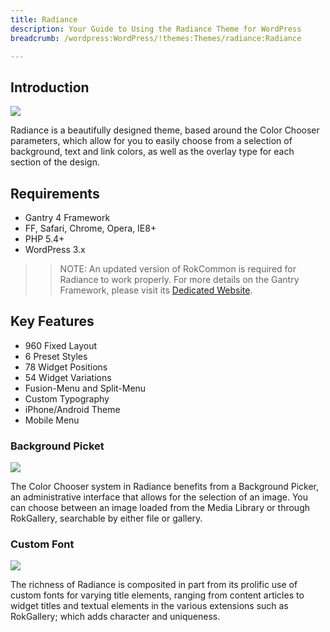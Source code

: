 ```yaml
---
title: Radiance 
description: Your Guide to Using the Radiance Theme for WordPress 
breadcrumb: /wordpress:WordPress/!themes:Themes/radiance:Radiance

---
```


Introduction
------------

![](assets/radiance.jpeg)

Radiance is a beautifully designed theme, based around the Color Chooser parameters, which allow for you to easily choose from a selection of background, text and link colors, as well as the overlay type for each section of the design.

Requirements
------------

- Gantry 4 Framework
- FF, Safari, Chrome, Opera, IE8+
- PHP 5.4+
- WordPress 3.x

> > NOTE: An updated version of RokCommon is required for Radiance to work properly. For more details on the Gantry Framework, please visit its [Dedicated Website](http://www.gantry.org/).

Key Features
------------

- 960 Fixed Layout
- 6 Preset Styles
- 78 Widget Positions
- 54 Widget Variations
- Fusion-Menu and Split-Menu
- Custom Typography
- iPhone/Android Theme
- Mobile Menu

### Background Picket

![](assets/picker.jpg)

The Color Chooser system in Radiance benefits from a Background Picker, an administrative interface that allows for the selection of an image. You can choose between an image loaded from the Media Library or through RokGallery, searchable by either file or gallery.

### Custom Font

![](assets/font.jpg)

The richness of Radiance is composited in part from its prolific use of custom fonts for varying title elements, ranging from content articles to widget titles and textual elements in the various extensions such as RokGallery; which adds character and uniqueness.
